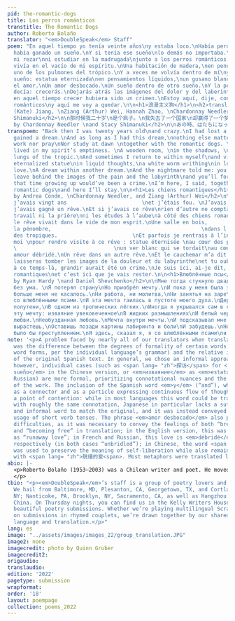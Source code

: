 ```yaml
---
pid: the-romantic-dogs
title: Los perros románticos
transtitle: The Romantic Dogs
author: Roberto Bolaño
translator: "<em>DoubleSpeak</em> Staff"
poem: "En aquel tiempo yo tenía veinte años\ny estaba loco.\nHabía perdido un país\npero
  había ganado un sueño.\nY si tenía ese sueño\nlo demás no importaba.\nNi trabajar
  ni rezar\nni estudiar en la madrugada\njunto a los perros románticos.\nY el sueño
  vivía en el vacío de mi espíritu.\nUna habitación de madera,\nen penumbras,\nen
  uno de los pulmones del trópico.\nY a veces me volvía dentro de mí\ny visitaba el
  sueño: estatua eternizada\nen pensamientos líquidos,\nun gusano blanco retorciéndose\nen
  el amor.\nUn amor desbocado.\nUn sueño dentro de otro sueño.\nY la pesadilla me
  decía: crecerás.\nDejarás atrás las imágenes del dolor y del laberinto\ny olvidarás.\nPero
  en aquel tiempo crecer hubiera sido un crimen.\nEstoy aquí, dije, con los perros
  románticos\ny aquí me voy a quedar.\n\n<h1>浪漫主义狗</h1>\n<h2>translated by Zhiqiao
  (Kate) Jiang, \nZiang (Arthur) Wei, Hannah Zhao, \nChardonnay Needler, and Stacy
  Shimanuki</h2>\n\n那时候我二十岁\n是个疯子。\n我失去了一个国家\n却赢得了一个梦。\n而只要有了那个梦\n剩下的都无关紧要。\n不用干活，不用祷告\n也不用在清早念书\n和浪漫主义狗一起。\n而那个梦住在我灵魂的空洞中。\n一个木头做的房间，\n在阴影里，\n在热带的一叶肺里。\n而有时候我回到自己之中\n去探访那个梦：一座化为永恒的雕像\n泡在液态的思绪里，\n一条白色的虫子\n蠕动在爱里。\n一种逃亡的爱。\n一场梦中之梦。\n而噩梦却告诉我：你会长大的。\n你会把疼痛与迷宫的意象抛在身后\n然后你会遗忘的。\n但在那个时候，长大就会是一桩罪行。\n我就在这里，我说，和浪漫主义狗一起\n我要留在这里。\n\n<h1>ロマンチックな犬</h1>\n<h2>translated
  by Chardonnay Needler \nand Stacy Shimanuki</h2>\n\nあの時、はたちになって\n狂おしかった。\n国を失って\n夢を勝ち取った。\nその夢さえあれば\n他は何でもいい。\n働いていなくて、祈っていなくて\n朝日の光の中でロマンチックな犬と一緒に\n勉強していなくて。\n夢が心の虚ろの中で暮らしていた。\n熱帯の肺の一つの中で、\n薄明りで隠れている\n木造の部屋。\n時々自分の奥に戻って\n夢を訪ねる：流れる思いでの\n永遠の像、\n恋の中で藻掻いている\n白い蠕虫。\n出奔の恋。\n他の夢の中での夢。\n悪夢が私に言った：成長するよ。\n痛みと迷宮のイメージを取り残して忘れる。\nだけどあの時に成長するのは犯罪だ。\n私は言った、ここにいる、ロマンチックな犬と一緒に\nここに留まる。"
transpoem: "Back then I was twenty years old\nand crazy.\nI had lost a country\nbut
  gained a dream.\nAnd as long as I had this dream,\nnothing else mattered.\nNeither
  work nor pray\nNor study at dawn \ntogether with the romantic dogs. \nAnd the dream
  lived in my spirit’s emptiness. \nA wooden room, \nin the shadows, \nin one of the
  lungs of the tropic.\nAnd sometimes I return to within myself\nand visit the dream:
  eternalized statue\nin liquid thoughts,\na white worm writhing\nin love.\nA runaway
  love.\nA dream within another dream.\nAnd the nightmare told me: you’ll grow up.\nYou’ll
  leave behind the images of the pain and the labyrinth\nand you’ll forget.\nBut at
  that time growing up would’ve been a crime.\nI’m here, I said, together with the
  romantic dogs\nand here I’ll stay.\n\n<h1>Les chiens romantiques</h1>\n<h2>translated
  by Andrea Conde, \nChardonnay Needler, and Ziang (Arthur) Wei</h2>\n\nÀ ce temps-là
  j’avais vingt ans                        \net j’étais fou. \nJ’avais perdu un pays\nmais
  j’avais gagné un rêve.\nEt si j’avais ce rêve\nrien d’autre ne comptait.\nNi le
  travail ni la prière\nni les études à l’aube\nà côté des chiens romantiques.\nEt
  le rêve vivait dans le vide de mon esprit.\nUne salle en bois,                                        \ndans
  la pénombre,                                                \ndans l’un des poumons
  des tropiques.                        \nEt parfois je rentrais à l’intérieur de
  moi \npour rendre visite à ce rêve : statue éternisée \nau cœur des pensées liquides,
  \                               \nun ver blanc qui se tordait\nau cœur de l’amour.\nUn
  amour débridé.\nUn rêve dans un autre rêve.\nEt le cauchemar m’a dit : tu grandiras.\nTu
  laisseras tomber les images de la douleur et du labyrinthe\net tu oublieras.\nMais
  à ce temps-là, grandir aurait été un crime.\nJe suis ici, ai-je dit, avec les chiens
  romantiques\net c’est ici que je vais rester.\n\n<h1>Влюблённые псы</h1>\n<h2>translated
  by Ryan Hardy \nand Daniel Shevchenko</h2>\n\nМне тогда стукнуло двадцать\nИ я был
  без ума. \nЯ потерял страну\nНо приобрёл мечту.\nИ пока у меня была эта мечта,\nНичто
  больше меня не касалось.\nНи работа, ни молитва,\nНи занятья на заре\nБок о бок
  со влюблёнными псами.\nИ эта мечта таилась в пустоте моего духа.\nДеревянная комната,\nВ
  полутени,\nВ одном из тропических лёгких.\nИногда я укрывался сам в себе\nИ посещал
  эту мечту: изваяние увековеченное\nВ жидких размышлениях\nИ белый червь, извивающийся\nОт
  любви.\nНеобузданная любовь.\nМечта внутри мечты.\nИ подсказывал мне кошмар: ты
  вырастешь,\nОставишь позади картины лабиринта и боли\nИ забудешь.\nНо вырасти тогда
  было бы преступлением.\nЯ здесь, сказал я, я со влюблёнными псами\nи здесь я и останусь."
note: '<p>A problem faced by nearly all of our translators when translating the text
  was the difference between the degrees of formality of certain words (or even entire
  word forms, per the individual language’s grammar) and the relative informality
  of the original Spanish text. In general, we chose an informal approach to the translations;
  however, individual cases (such as <span lang= "zh">探访</span> for <em>visitaba el
  sueño</em> in the Chinese version, or <em>изваяние</em> as <em>estatua</em> in the
  Russian) are more formal, prioritizing connotational nuances and the overall melody
  of the work. The inclusion of the Spanish word <em>y</em> (“and”), which is used
  as a connector and as a particle expressing continuous flow of thought, was also
  a point of contention: while in most languages this word could be translated literally
  with roughly the same connotation, Japanese in particular lacks a sufficiently short
  and informal word to match the original, and it was instead conveyed through the
  usage of short verb tenses. The phrase <em>amor desbocado</em> also posed considerable
  difficulties, as it was necessary to convey the feelings of both “breaking away”
  and “becoming free” in translation; in the English version, this was translated
  as “runaway love”; in French and Russian, this love is <em>débridé</em> and <em>необузданная</em>,
  respectively (in both cases “unbridled”); in Chinese, the word <span lang= "zh">逃亡</span>
  was used to preserve the meaning of self-liberation while also remaining consonant
  with <span lang= "zh">脱缰的爱<span>. Most metaphors were translated literally.</p>'
abio: |-
  <p>Roberto Bolaño (1953–2003) was a Chilean writer and poet. He moved with his family to Mexico City when he was fifteen and actively participated in journalism and leftist movements after dropping out of school. He returned to Chile in 1973 to support the democratic socialist movement. After the government was overthrown by the right-wing Augusto Pinochet’s forces in a military coup, Bolaño was arrested but fortunately rescued by prison guards who were his former classmates. However, his presence in Chile during this period is contested.
  </p>
tbio: "<p><em>DoubleSpeak</em>’s staff is a group of poetry lovers and language aficionados.
  We hail from Baltimore, MD, Plesanton, CA, Georgetown, TX, and Cortlandt Manor,
  NY; Nanticoke, PA, Brooklyn, NY, Sacramento, CA, as well as Hangzhou and Nanjing,
  China. On Thursday nights, you can find us in the Kelly Writers House reading through
  beautiful poetry submissions. Whether we’re playing multilingual Scramble or commenting
  on submissions in rhymed couplets, we’re drawn together by our shared passion for
  language and translation.</p>"
lang: es
image: "../assets/images/images_22/group_translation.JPG"
image2: none
imagecredit: photo by Quinn Gruber
imagecredit2:
origaudio:
translaudio:
edition: '2022'
pagetype: submission
wrapformat:
order: '18'
layout: poempage
collection: poems_2022
---
```

